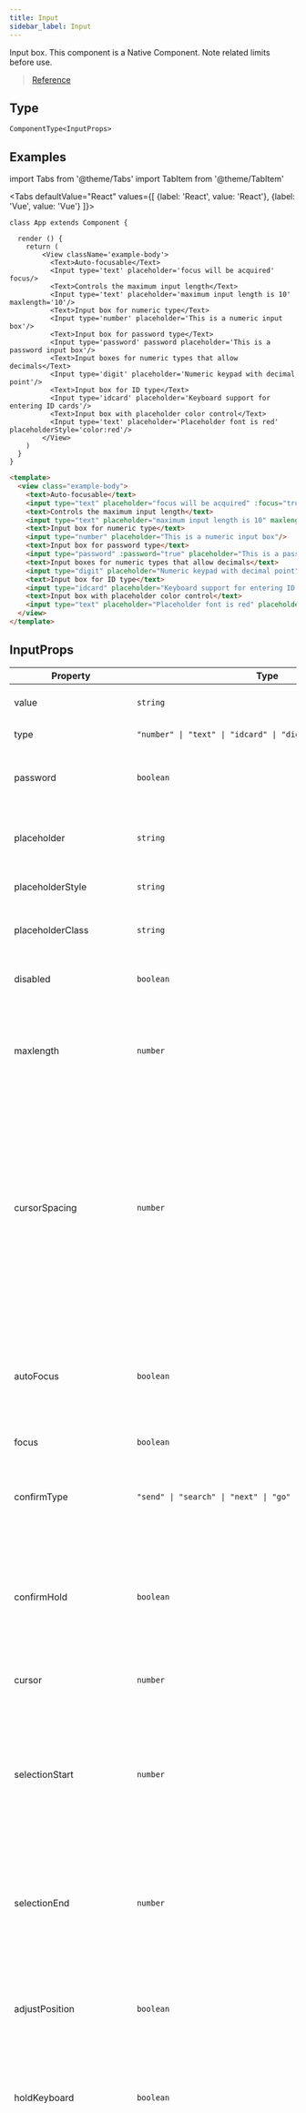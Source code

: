 ```yaml
---
title: Input
sidebar_label: Input
---
```


Input box. This component is a Native Component. Note related limits before use.

> [Reference](https://developers.weixin.qq.com/miniprogram/en/dev/component/input.html)

## Type

```tsx
ComponentType<InputProps>
```

## Examples

import Tabs from '@theme/Tabs'
import TabItem from '@theme/TabItem'

<Tabs
  defaultValue="React"
  values={[
    {label: 'React', value: 'React'},
    {label: 'Vue', value: 'Vue'}
  ]}>
<TabItem value="React">

```tsx
class App extends Component {

  render () {
    return (
        <View className='example-body'>
          <Text>Auto-focusable</Text>
          <Input type='text' placeholder='focus will be acquired' focus/>
          <Text>Controls the maximum input length</Text>
          <Input type='text' placeholder='maximum input length is 10' maxlength='10'/>
          <Text>Input box for numeric type</Text>
          <Input type='number' placeholder='This is a numeric input box'/>
          <Text>Input box for password type</Text>
          <Input type='password' password placeholder='This is a password input box'/>
          <Text>Input boxes for numeric types that allow decimals</Text>
          <Input type='digit' placeholder='Numeric keypad with decimal point'/>
          <Text>Input box for ID type</Text>
          <Input type='idcard' placeholder='Keyboard support for entering ID cards'/>
          <Text>Input box with placeholder color control</Text>
          <Input type='text' placeholder='Placeholder font is red' placeholderStyle='color:red'/>
        </View>
    )
  }
}
```
</TabItem>

<TabItem value="Vue">

```html
<template>
  <view class="example-body">
    <text>Auto-focusable</text>
    <input type="text" placeholder="focus will be acquired" :focus="true" />
    <text>Controls the maximum input length</text>
    <input type="text" placeholder="maximum input length is 10" maxlength="10"/>
    <text>Input box for numeric type</text>
    <input type="number" placeholder="This is a numeric input box"/>
    <text>Input box for password type</text>
    <input type="password" :password="true" placeholder="This is a password input box"/>
    <text>Input boxes for numeric types that allow decimals</text>
    <input type="digit" placeholder="Numeric keypad with decimal point"/>
    <text>Input box for ID type</text>
    <input type="idcard" placeholder="Keyboard support for entering ID cards"/>
    <text>Input box with placeholder color control</text>
    <input type="text" placeholder="Placeholder font is red" placeholder-style="color:red;"/>
  </view>
</template>
```
  
</TabItem>
</Tabs>

## InputProps

<table>
  <thead>
    <tr>
      <th>Property</th>
      <th>Type</th>
      <th style={{ textAlign: "center"}}>Default</th>
      <th style={{ textAlign: "center"}}>Required</th>
      <th>Description</th>
    </tr>
  </thead>
  <tbody>
    <tr>
      <td>value</td>
      <td><code>string</code></td>
      <td style={{ textAlign: "center"}}></td>
      <td style={{ textAlign: "center"}}>No</td>
      <td>The initial content in the input box</td>
    </tr>
    <tr>
      <td>type</td>
      <td><code>&quot;number&quot; | &quot;text&quot; | &quot;idcard&quot; | &quot;digit&quot;</code></td>
      <td style={{ textAlign: "center"}}><code>&quot;text&quot;</code></td>
      <td style={{ textAlign: "center"}}>No</td>
      <td>The type of input</td>
    </tr>
    <tr>
      <td>password</td>
      <td><code>boolean</code></td>
      <td style={{ textAlign: "center"}}></td>
      <td style={{ textAlign: "center"}}>No</td>
      <td>Specifies whether the input is password-type content</td>
    </tr>
    <tr>
      <td>placeholder</td>
      <td><code>string</code></td>
      <td style={{ textAlign: "center"}}></td>
      <td style={{ textAlign: "center"}}>No</td>
      <td>The placeholder used when the input box is empty</td>
    </tr>
    <tr>
      <td>placeholderStyle</td>
      <td><code>string</code></td>
      <td style={{ textAlign: "center"}}></td>
      <td style={{ textAlign: "center"}}>No</td>
      <td>Specifies the style of the placeholder</td>
    </tr>
    <tr>
      <td>placeholderClass</td>
      <td><code>string</code></td>
      <td style={{ textAlign: "center"}}><code>&quot;input-placeholder&quot;</code></td>
      <td style={{ textAlign: "center"}}>No</td>
      <td>Specifies the style class of the placeholder</td>
    </tr>
    <tr>
      <td>disabled</td>
      <td><code>boolean</code></td>
      <td style={{ textAlign: "center"}}></td>
      <td style={{ textAlign: "center"}}>No</td>
      <td>Specifies whether to disable the component</td>
    </tr>
    <tr>
      <td>maxlength</td>
      <td><code>number</code></td>
      <td style={{ textAlign: "center"}}><code>140</code></td>
      <td style={{ textAlign: "center"}}>No</td>
      <td>The maximum length. When it is set to "-1", the maximum length is not limited.</td>
    </tr>
    <tr>
      <td>cursorSpacing</td>
      <td><code>number</code></td>
      <td style={{ textAlign: "center"}}><code>0</code></td>
      <td style={{ textAlign: "center"}}>No</td>
      <td>Specifies the distance between the cursor and the keyboard. It is either the distance between the input box and the bottom of the screen or the distance specified via cursor-spacing, whichever is smaller.</td>
    </tr>
    <tr>
      <td>autoFocus</td>
      <td><code>boolean</code></td>
      <td style={{ textAlign: "center"}}><code>false</code></td>
      <td style={{ textAlign: "center"}}>No</td>
      <td>(Will be discarded soon. Use the focus instead.) Auto focus. The keyboard is automatically displayed.</td>
    </tr>
    <tr>
      <td>focus</td>
      <td><code>boolean</code></td>
      <td style={{ textAlign: "center"}}></td>
      <td style={{ textAlign: "center"}}>No</td>
      <td>Gets focus</td>
    </tr>
    <tr>
      <td>confirmType</td>
      <td><code>&quot;send&quot; | &quot;search&quot; | &quot;next&quot; | &quot;go&quot; | &quot;done&quot;</code></td>
      <td style={{ textAlign: "center"}}><code>done</code></td>
      <td style={{ textAlign: "center"}}>No</td>
      <td>Sets the text on the lower-right button on the keyboard. It takes effect only when type='text'.</td>
    </tr>
    <tr>
      <td>confirmHold</td>
      <td><code>boolean</code></td>
      <td style={{ textAlign: "center"}}><code>false</code></td>
      <td style={{ textAlign: "center"}}>No</td>
      <td>Specifies whether the keyboard is not hidden when the lower-right button on the keyboard is tapped</td>
    </tr>
    <tr>
      <td>cursor</td>
      <td><code>number</code></td>
      <td style={{ textAlign: "center"}}></td>
      <td style={{ textAlign: "center"}}>No</td>
      <td>Specifies the cursor position during focusing</td>
    </tr>
    <tr>
      <td>selectionStart</td>
      <td><code>number</code></td>
      <td style={{ textAlign: "center"}}><code>-1</code></td>
      <td style={{ textAlign: "center"}}>No</td>
      <td>The start position of the cursor. It takes effect only during auto focusing, and needs to used with selection-end.</td>
    </tr>
    <tr>
      <td>selectionEnd</td>
      <td><code>number</code></td>
      <td style={{ textAlign: "center"}}><code>-1</code></td>
      <td style={{ textAlign: "center"}}>No</td>
      <td>The end position of the cursor. It takes effect only during auto focusing, and needs to used with selection-start.</td>
    </tr>
    <tr>
      <td>adjustPosition</td>
      <td><code>boolean</code></td>
      <td style={{ textAlign: "center"}}><code>true</code></td>
      <td style={{ textAlign: "center"}}>No</td>
      <td>Specifies whether to automatically push up the page when the keyboard is displayed</td>
    </tr>
    <tr>
      <td>holdKeyboard</td>
      <td><code>boolean</code></td>
      <td style={{ textAlign: "center"}}><code>false</code></td>
      <td style={{ textAlign: "center"}}>No</td>
      <td>Specifies whether to hide the keyboard when the page is clicked when focused</td>
    </tr>
    <tr>
      <td>onInput</td>
      <td><code>BaseEventOrigFunction&lt;inputEventDetail&gt;</code></td>
      <td style={{ textAlign: "center"}}></td>
      <td style={{ textAlign: "center"}}>No</td>
      <td>Triggered when the user taps the keyboard. event.detail = {`{value, cursor, keyCode}`}, where keyCode is the key value. The processing function can directly return a string to replace the content in the input box.</td>
    </tr>
    <tr>
      <td>onFocus</td>
      <td><code>BaseEventOrigFunction&lt;inputForceEventDetail&gt;</code></td>
      <td style={{ textAlign: "center"}}></td>
      <td style={{ textAlign: "center"}}>No</td>
      <td>Triggered when the input box is focused. event.detail = {`{ value, height }`}, where height is the height of the keyboard.</td>
    </tr>
    <tr>
      <td>onBlur</td>
      <td><code>BaseEventOrigFunction&lt;inputValueEventDetail&gt;</code></td>
      <td style={{ textAlign: "center"}}></td>
      <td style={{ textAlign: "center"}}>No</td>
      <td>Triggered when the input box is unfocused. event.detail = {`{value}`}</td>
    </tr>
    <tr>
      <td>onConfirm</td>
      <td><code>BaseEventOrigFunction&lt;inputValueEventDetail&gt;</code></td>
      <td style={{ textAlign: "center"}}></td>
      <td style={{ textAlign: "center"}}>No</td>
      <td>Triggered when the Done button is tapped.</td>
    </tr>
    <tr>
      <td>onKeyboardHeightChange</td>
      <td><code>BaseEventOrigFunction&lt;onKeyboardHeightChangeEventDetail&gt;</code></td>
      <td style={{ textAlign: "center"}}></td>
      <td style={{ textAlign: "center"}}>No</td>
      <td>Triggered when the height of the keyboard changes.<br /><br />event.detail = {`{height: height, duration: duration}`}</td>
    </tr>
  </tbody>
</table>

### Property Support

| Property | WeChat Mini-Program | H5 | React Native |
| :---: | :---: | :---: | :---: |
| InputProps.value | ✔️ | ✔️ | ✔️ |
| InputProps.type | ✔️ | ✔️ | ✔️(partial support) |
| InputProps.password | ✔️ | ✔️ | ✔️ |
| InputProps.placeholder | ✔️ | ✔️ | ✔️ |
| InputProps.placeholderStyle | ✔️ |  |  |
| InputProps.placeholderClass | ✔️ |  |  |
| InputProps.disabled | ✔️ | ✔️ | ✔️ |
| InputProps.maxlength | ✔️ | ✔️ | ✔️ |
| InputProps.cursorSpacing | ✔️ |  |  |
| InputProps.autoFocus | ✔️ |  |  |
| InputProps.focus | ✔️ | ✔️ | ✔️ |
| InputProps.confirmType | ✔️ |  | ✔️ |
| InputProps.confirmHold | ✔️ |  |  |
| InputProps.cursor | ✔️ |  | ✔️ |
| InputProps.selectionStart | ✔️ |  | ✔️ |
| InputProps.selectionEnd | ✔️ |  | ✔️ |
| InputProps.adjustPosition | ✔️ |  |  |
| InputProps.holdKeyboard | ✔️ |  |  |
| InputProps.onInput | ✔️ | ✔️ | ✔️ |
| InputProps.onFocus | ✔️ | ✔️ | ✔️ |
| InputProps.onBlur | ✔️ | ✔️ | ✔️ |
| InputProps.onConfirm | ✔️ | (Borrow the[Form component's](form.md) `onSubmit` event instead) | ✔️ |
| InputProps.onKeyboardHeightChange | ✔️ |  |  |

### inputEventDetail

<table>
  <thead>
    <tr>
      <th>Value</th>
      <th>Type</th>
      <th>Description</th>
    </tr>
  </thead>
  <tbody>
    <tr>
      <td>value</td>
      <td><code>string</code></td>
      <td>input value</td>
    </tr>
    <tr>
      <td>cursor</td>
      <td><code>number</code></td>
      <td>cursor position</td>
    </tr>
    <tr>
      <td>keyCode</td>
      <td><code>number</code></td>
      <td>Key Value</td>
    </tr>
  </tbody>
</table>


> Note: React-Native side `inputEventDetail` only has parameter `value`，if you need to get the cursor position in real time, you can do it by [`onSelectionChange`](https://reactnative.dev/docs/textinput#onselectionchange).

### inputForceEventDetail

<table>
  <thead>
    <tr>
      <th>Param</th>
      <th>Type</th>
      <th>Description</th>
    </tr>
  </thead>
  <tbody>
    <tr>
      <td>value</td>
      <td><code>string</code></td>
      <td>input value</td>
    </tr>
    <tr>
      <td>height</td>
      <td><code>number</code></td>
      <td>Keyboard height</td>
    </tr>
  </tbody>
</table>

### inputValueEventDetail

<table>
  <thead>
    <tr>
      <th>Param</th>
      <th>Type</th>
      <th>Description</th>
    </tr>
  </thead>
  <tbody>
    <tr>
      <td>value</td>
      <td><code>string</code></td>
      <td>input value</td>
    </tr>
  </tbody>
</table>

### onKeyboardHeightChangeEventDetail

<table>
  <thead>
    <tr>
      <th>Param</th>
      <th>Type</th>
      <th>Description</th>
    </tr>
  </thead>
  <tbody>
    <tr>
      <td>height</td>
      <td><code>number</code></td>
      <td>Keyboard height</td>
    </tr>
    <tr>
      <td>duration</td>
      <td><code>number</code></td>
      <td>Duration</td>
    </tr>
  </tbody>
</table>

## API Support

| API | WeChat Mini-Program | H5 | React Native |
| :---: | :---: | :---: | :---: |
| Input | ✔️ | ✔️ | ✔️ |
